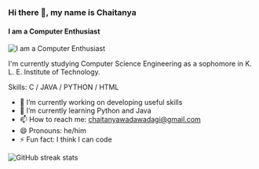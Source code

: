 ### Hi there 👋, my name is Chaitanya
#### I am a Computer Enthusiast
![I am a Computer Enthusiast](https://img.freepik.com/premium-vector/machine-learning-ai-minimal-infographic-web-banner-vector-artificial-intelligence-algorithm-machine-learning-robotic-solution-education-color-illustration_87720-4417.jpg?w=2000)

I'm currently studying Computer Science Engineering as a sophomore in K. L. E. Institute of Technology.

Skills: C / JAVA / PYTHON / HTML

- 🔭 I’m currently working on developing useful skills 
- 🌱 I’m currently learning Python and Java 
- 📫 How to reach me: chaitanyawadawadagi@gmail.com 
- 😄 Pronouns: he/him 
- ⚡ Fun fact: I think I can code 

![GitHub streak stats](https://streak-stats.demolab.com/?user=ChaitanyaWadawadagi)  
